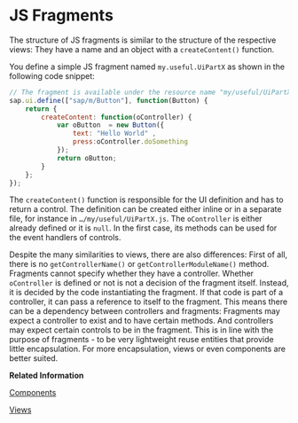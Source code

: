 <!-- loio9c069828d0064136ac6a499aa2cdace3 -->

# JS Fragments

The structure of JS fragments is similar to the structure of the respective views: They have a name and an object with a `createContent()` function.

You define a simple JS fragment named `my.useful.UiPartX` as shown in the following code snippet:

```js
// The fragment is available under the resource name "my/useful/UiPartX.js"
sap.ui.define(["sap/m/Button"], function(Button) {
	return {
		createContent: function(oController) {
			var oButton  = new Button({
				text: "Hello World" ,
				press:oController.doSomething
			});
			return oButton;
		}
	}; 
});
```

The `createContent()` function is responsible for the UI definition and has to return a control. The definition can be created either inline or in a separate file, for instance in `…/my/useful/UiPartX.js`. The `oController` is either already defined or it is `null`. In the first case, its methods can be used for the event handlers of controls.

Despite the many similarities to views, there are also differences: First of all, there is no `getControllerName()` or `getControllerModuleName()` method. Fragments cannot specify whether they have a controller. Whether `oController` is defined or not is not a decision of the fragment itself. Instead, it is decided by the code instantiating the fragment. If that code is part of a controller, it can pass a reference to itself to the fragment. This means there can be a dependency between controllers and fragments: Fragments may expect a controller to exist and to have certain methods. And controllers may expect certain controls to be in the fragment. This is in line with the purpose of fragments - to be very lightweight reuse entities that provide little encapsulation. For more encapsulation, views or even components are better suited.

**Related Information**  


[Components](components-958ead5.md "Components are independent and reusable parts used in SAPUI5 applications.")

[Views](views-91f27e3.md "The view in the Model-View-Controller (MVC) concept is responsible for defining and rendering the UI. SAPUI5 supports predefined view types.")

